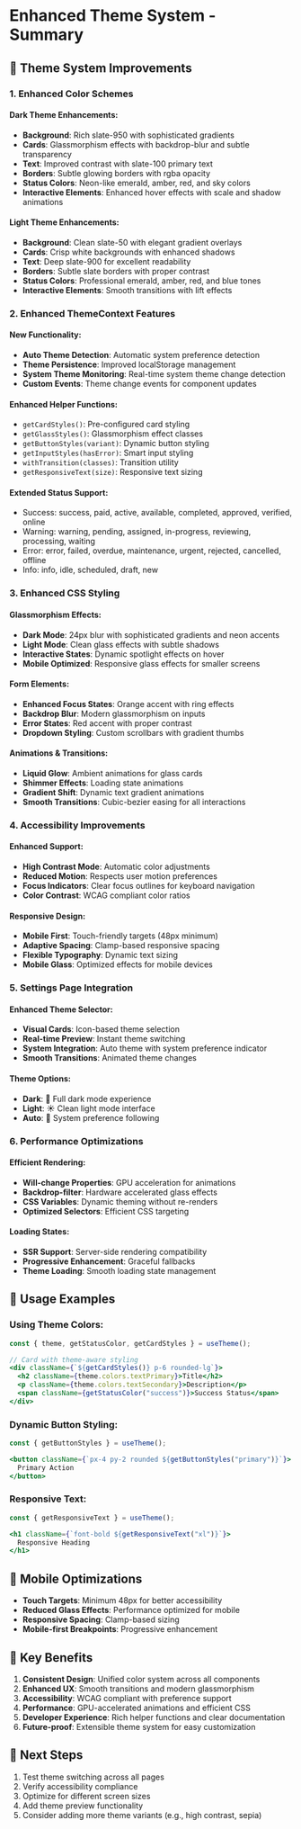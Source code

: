 # Enhanced Theme System - Summary

## 🎨 Theme System Improvements

### 1. Enhanced Color Schemes

#### Dark Theme Enhancements:
- **Background**: Rich slate-950 with sophisticated gradients
- **Cards**: Glassmorphism effects with backdrop-blur and subtle transparency
- **Text**: Improved contrast with slate-100 primary text
- **Borders**: Subtle glowing borders with rgba opacity
- **Status Colors**: Neon-like emerald, amber, red, and sky colors
- **Interactive Elements**: Enhanced hover effects with scale and shadow animations

#### Light Theme Enhancements:
- **Background**: Clean slate-50 with elegant gradient overlays
- **Cards**: Crisp white backgrounds with enhanced shadows
- **Text**: Deep slate-900 for excellent readability
- **Borders**: Subtle slate borders with proper contrast
- **Status Colors**: Professional emerald, amber, red, and blue tones
- **Interactive Elements**: Smooth transitions with lift effects

### 2. Enhanced ThemeContext Features

#### New Functionality:
- **Auto Theme Detection**: Automatic system preference detection
- **Theme Persistence**: Improved localStorage management
- **System Theme Monitoring**: Real-time system theme change detection
- **Custom Events**: Theme change events for component updates

#### Enhanced Helper Functions:
- `getCardStyles()`: Pre-configured card styling
- `getGlassStyles()`: Glassmorphism effect classes
- `getButtonStyles(variant)`: Dynamic button styling
- `getInputStyles(hasError)`: Smart input styling
- `withTransition(classes)`: Transition utility
- `getResponsiveText(size)`: Responsive text sizing

#### Extended Status Support:
- Success: success, paid, active, available, completed, approved, verified, online
- Warning: warning, pending, assigned, in-progress, reviewing, processing, waiting  
- Error: error, failed, overdue, maintenance, urgent, rejected, cancelled, offline
- Info: info, idle, scheduled, draft, new

### 3. Enhanced CSS Styling

#### Glassmorphism Effects:
- **Dark Mode**: 24px blur with sophisticated gradients and neon accents
- **Light Mode**: Clean glass effects with subtle shadows
- **Interactive States**: Dynamic spotlight effects on hover
- **Mobile Optimized**: Responsive glass effects for smaller screens

#### Form Elements:
- **Enhanced Focus States**: Orange accent with ring effects
- **Backdrop Blur**: Modern glassmorphism on inputs
- **Error States**: Red accent with proper contrast
- **Dropdown Styling**: Custom scrollbars with gradient thumbs

#### Animations & Transitions:
- **Liquid Glow**: Ambient animations for glass cards
- **Shimmer Effects**: Loading state animations
- **Gradient Shift**: Dynamic text gradient animations
- **Smooth Transitions**: Cubic-bezier easing for all interactions

### 4. Accessibility Improvements

#### Enhanced Support:
- **High Contrast Mode**: Automatic color adjustments
- **Reduced Motion**: Respects user motion preferences
- **Focus Indicators**: Clear focus outlines for keyboard navigation
- **Color Contrast**: WCAG compliant color ratios

#### Responsive Design:
- **Mobile First**: Touch-friendly targets (48px minimum)
- **Adaptive Spacing**: Clamp-based responsive spacing
- **Flexible Typography**: Dynamic text sizing
- **Mobile Glass**: Optimized effects for mobile devices

### 5. Settings Page Integration

#### Enhanced Theme Selector:
- **Visual Cards**: Icon-based theme selection
- **Real-time Preview**: Instant theme switching
- **System Integration**: Auto theme with system preference indicator
- **Smooth Transitions**: Animated theme changes

#### Theme Options:
- **Dark**: 🌙 Full dark mode experience
- **Light**: ☀️ Clean light mode interface  
- **Auto**: 🔄 System preference following

### 6. Performance Optimizations

#### Efficient Rendering:
- **Will-change Properties**: GPU acceleration for animations
- **Backdrop-filter**: Hardware accelerated glass effects
- **CSS Variables**: Dynamic theming without re-renders
- **Optimized Selectors**: Efficient CSS targeting

#### Loading States:
- **SSR Support**: Server-side rendering compatibility
- **Progressive Enhancement**: Graceful fallbacks
- **Theme Loading**: Smooth loading state management

## 🚀 Usage Examples

### Using Theme Colors:
```jsx
const { theme, getStatusColor, getCardStyles } = useTheme();

// Card with theme-aware styling
<div className={`${getCardStyles()} p-6 rounded-lg`}>
  <h2 className={theme.colors.textPrimary}>Title</h2>
  <p className={theme.colors.textSecondary}>Description</p>
  <span className={getStatusColor("success")}>Success Status</span>
</div>
```

### Dynamic Button Styling:
```jsx
const { getButtonStyles } = useTheme();

<button className={`px-4 py-2 rounded ${getButtonStyles("primary")}`}>
  Primary Action
</button>
```

### Responsive Text:
```jsx
const { getResponsiveText } = useTheme();

<h1 className={`font-bold ${getResponsiveText("xl")}`}>
  Responsive Heading
</h1>
```

## 📱 Mobile Optimizations

- **Touch Targets**: Minimum 48px for better accessibility
- **Reduced Glass Effects**: Performance optimized for mobile
- **Responsive Spacing**: Clamp-based sizing
- **Mobile-first Breakpoints**: Progressive enhancement

## 🎯 Key Benefits

1. **Consistent Design**: Unified color system across all components
2. **Enhanced UX**: Smooth transitions and modern glassmorphism
3. **Accessibility**: WCAG compliant with preference support
4. **Performance**: GPU-accelerated animations and efficient CSS
5. **Developer Experience**: Rich helper functions and clear documentation
6. **Future-proof**: Extensible theme system for easy customization

## 🔧 Next Steps

1. Test theme switching across all pages
2. Verify accessibility compliance
3. Optimize for different screen sizes
4. Add theme preview functionality
5. Consider adding more theme variants (e.g., high contrast, sepia)
